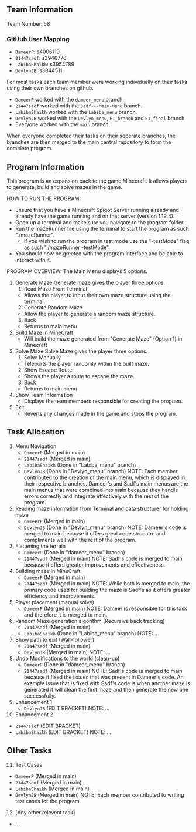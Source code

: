 ## Team Information
Team Number: 58

### GitHub User Mapping
- `DameerP`: s4006119
- `21447sadf`: s3946776
- `LabibaShaikh`: s3954789
- `DevlynJB`: s3844511

For most tasks each team member were working individually on their tasks using their own branches on github.
- `DameerP` worked with the `dameer_menu` branch.
- `21447sadf` worked with the `Sadf---Main-Menu` branch.
- `LabibaShaikh` worked with the `Labiba_menu` branch.
- `DevlynJB` worked with the `Devlyn_menu`, `E1_branch` and `E1_final` branch.
- Everyone worked with the `main` branch.

When everyone completed their tasks on their seperate branches, the branches are then merged to the main central repository 
to form the complete program.

## Program Information
This program is an expansion pack to the game Minecraft. 
It allows players to generate, build and solve mazes in the game.

HOW TO RUN THE PROGRAM:
- Ensure that you have a Minecraft Spigot Server running already and already have the game running and on that server (version 1.19.4).
- Open up a terminal and make sure you navigate to the program folder.
- Run the mazeRunner file using the terminal to start the program as such "./mazeRunner".
   - if you wish to run the program in test mode use the "-testMode" flag as such "./mazeRunner -testMode".
- You should now be greeted with the program interface and be able to interact with it.

PROGRAM OVERVIEW:
The Main Menu displays 5 options.
1. Generate Maze
   Generate maze gives the player three options.
   1. Read Maze From Terminal
   - Allows the player to input their own maze structure using the terminal.
   2. Generate Random Maze
   - Allow the player to generate a random maze structure.
   3. Back
   - Returns to main menu
2. Build Maze in MineCraft
   - Will build the maze generated from "Generate Maze" (Option 1) in Minecraft
3. Solve Maze
   Solve Maze gives the player three options.
   1. Solve Manually
   - Teleports the player randomly within the built maze.
   2. Show Escape Route
   - Shows the player a route to escape the maze.
   3. Back
   - Returns to main menu
4. Show Team Information
   - Displays the team members responsible for creating the program.
5. Exit
   - Reverts any changes made in the game and stops the program.

## Task Allocation
1. Menu Navigation
   - `DameerP` (Merged in main)
   - `21447sadf` (Merged in main)
   - `LabibaShaikh` (Done in "Labiba_menu" branch)
   - `DevlynJB` (Done in "Devlyn_menu" branch)
NOTE: Each member contributed to the creation of the main menu, which is displayed in their respective branches.
Dameer's and Sadf's main menus are the main menus that were combined into main because they handle errors correctly and integrate effectively with the rest of the program.
2. Reading maze information from Terminal and data structurer for holding maze
   - `DameerP` (Merged in main)
   - `DevlynJB` (Done in "Devlyn_menu" branch)
NOTE: Dameer's code is merged to main because it offers great code strucutre and compliments well with the rest of the program.
3. Flattening the terrain
   - `DameerP` (Done in "dameer_menu" branch)
   - `21447sadf` (Merged in main)
NOTE: Sadf's code is merged to main because it offers greater improvements and effectiveness.
4. Building maze in MineCraft
   - `DameerP` (Merged in main)
   - `21447sadf` (Merged in main)
NOTE: While both is merged to main, the primary code used for building the maze is Sadf's as it offers greater efficiency and improvements.
5. Player placement (manual solve)
   - `DameerP` (Merged in main)
NOTE: Dameer is responsible for this task and therefore it is merged to main.
6. Random Maze generation algorithm (Recursive back tracking)
   - `21447sadf` (Merged in main)
   - `LabibaShaikh` (Done in "Labiba_menu" branch)
NOTE: ...
7. Show path to exit (Wall-follower)
   - `21447sadf` (Merged in main)
   - `DevlynJB` (Merged in main)
NOTE: ...
8. Undo Modifications to the world (clean-up)
   - `DameerP` (Done in "dameer_menu" branch)
   - `21447sadf` (Merged in main)
NOTE: Sadf's code is merged to main because it fixed the issues that was present in Dameer's code. 
An example issue that is fixed with Sadf's code is when another maze is generated it will clean the first maze and then generate the new one successfully.
9. Enhancement 1
   - `DevlynJB` (EDIT BRACKET)
NOTE: ...
10. Enhancement 2
   - `21447sadf` (EDIT BRACKET)
   - `LabibaShaikh` (EDIT BRACKET)
NOTE: ...

## Other Tasks
11. Test Cases
   - `DameerP` (Merged in main)
   - `21447sadf` (Merged in main)
   - `LabibaShaikh` (Merged in main)
   - `DevlynJB` (Merged in main)
NOTE: Each member contributed to writing test cases for the program.
12. [Any other relevent task]
   - ...